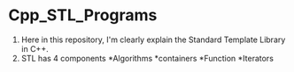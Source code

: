 # Cpp_STL_Programs
1. Here in this repository, I'm clearly explain the Standard Template Library in C++.
2. STL has 4 components
  *Algorithms
  *containers
  *Function
  *Iterators
